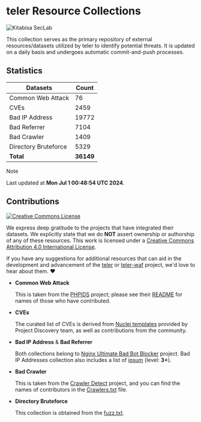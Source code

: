 # teler Resource Collections

![Kitabisa SecLab](https://img.shields.io/badge/kitabisa-security%20project-blue)

This collection serves as the primary repository of external resources/datasets utilized by teler to identify potential threats. It is updated on a daily basis and undergoes automatic commit-and-push processes.

## Statistics

|     **Datasets**     | **Count** |
| -------------------- | --------- |
| Common Web Attack    | 76      |
| CVEs                 | 2459      |
| Bad IP Address       | 19772      |
| Bad Referrer         | 7104      |
| Bad Crawler          | 1409      |
| Directory Bruteforce | 5329      |
|       **Total**      | **36149**      |

> [!NOTE]
> Last updated at **Mon Jul  1 00:48:54 UTC 2024**.

## Contributions

<a rel="license" href="http://creativecommons.org/licenses/by/4.0/"><img alt="Creative Commons License" style="border-width:0" src="https://i.creativecommons.org/l/by/4.0/88x31.png" /></a>

We express deep gratitude to the projects that have integrated their datasets. We explicitly state that we do **NOT** assert ownership or authorship of any of these resources. This work is licensed under a <a rel="license" href="http://creativecommons.org/licenses/by/4.0/">Creative Commons Attribution 4.0 International License</a>.

If you have any suggestions for additional resources that can aid in the development and advancement of the [teler](https://github.com/kitabisa/teler) or [teler-waf](https://github.com/kitabisa/teler-waf) project, we'd love to hear about them. :heart:

- **Common Web Attack**

  This is taken from the [PHPIDS](https://github.com/PHPIDS/PHPIDS) project; please see their [README](https://github.com/PHPIDS/PHPIDS#credits) for names of those who have contributed.

- **CVEs**

  The curated list of CVEs is derived from [Nuclei templates](https://github.com/projectdiscovery/nuclei-templates) provided by Project Discovery team, as well as contributions from the community.

- **Bad IP Address** & **Bad Referrer**

  Both collections belong to [Nginx Ultimate Bad Bot Blocker](https://github.com/mitchellkrogza/nginx-ultimate-bad-bot-blocker) project. Bad IP Addresses collection also includes a list of [ipsum](https://github.com/stamparm/ipsum) (level: **3+**).

- **Bad Crawler**

  This is taken from the [Crawler Detect](https://github.com/JayBizzle/Crawler-Detect) project, and you can find the names of contributors in the [Crawlers.txt](https://github.com/JayBizzle/Crawler-Detect/blob/master/raw/Crawlers.txt) file.

- **Directory Bruteforce**

  This collection is obtained from the [fuzz.txt](https://github.com/Bo0oM/fuzz.txt).
